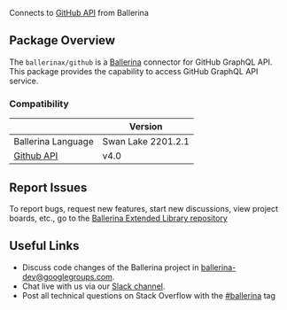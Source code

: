 Connects to [GitHub API](https://docs.github.com/en/graphql) from Ballerina

## Package Overview
The `ballerinax/github` is a [Ballerina](https://ballerina.io/) connector for GitHub GraphQL API. This package provides the capability to access GitHub GraphQL API service.

### Compatibility
|                                                                                    | Version               |
|------------------------------------------------------------------------------------|-----------------------|
| Ballerina Language                                                                 | Swan Lake 2201.2.1    |
| [Github API](https://docs.github.com/en/graphql)                                   | v4.0                  |

## Report Issues
To report bugs, request new features, start new discussions, view project boards, etc., go to the [Ballerina Extended Library repository](https://github.com/ballerina-platform/ballerina-extended-library)

## Useful Links
- Discuss code changes of the Ballerina project in [ballerina-dev@googlegroups.com](mailto:ballerina-dev@googlegroups.com).
- Chat live with us via our [Slack channel](https://ballerina.io/community/slack/).
- Post all technical questions on Stack Overflow with the [#ballerina](https://stackoverflow.com/questions/tagged/ballerina) tag

